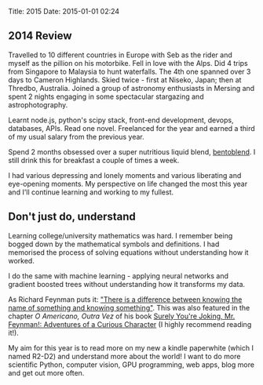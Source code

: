 Title: 2015
Date: 2015-01-01 02:24 

## 2014 Review
Travelled to 10 different countries in Europe with Seb as the rider and myself as the pillion on his motorbike. Fell in love with the Alps. Did 4 trips from Singapore to Malaysia to hunt waterfalls. The 4th one spanned over 3 days to Cameron Highlands. Skied twice - first at Niseko, Japan; then at Thredbo, Australia. Joined a group of astronomy enthusiasts in Mersing and spent 2 nights engaging in some spectacular stargazing and astrophotography.

Learnt node.js, python's scipy stack, front-end development, devops, databases, APIs. Read one novel. Freelanced for the year and earned a third of my usual salary from the previous year. 

Spend 2 months obsessed over a super nutritious liquid blend, [bentoblend](alyssaquek.blogspot.sg/2014/10/bentoblend-my-diy-soylent.html). I still drink this for breakfast a couple of times a week.

I had various depressing and lonely moments and various liberating and eye-opening moments. My perspective on life changed the most this year and I'll continue learning and working to my fullest.

## Don't just do, understand
Learning college/university mathematics was hard. I remember being bogged down by the mathematical symbols and definitions. I had memorised the process of solving equations without understanding how it worked. 

I do the same with machine learning - applying neural networks and gradient boosted trees without understanding how it transforms my data.

As Richard Feynman puts it: ["There is a difference between knowing the name of something and knowing something"](http://www.haveabit.com/feynman/2). This was also featured in the chapter _O Americano, Outra Vez_ of his book [Surely You're Joking, Mr. Feynman!: Adventures of a Curious Character](http://www.goodreads.com/book/show/5544.Surely_You_re_Joking_Mr_Feynman_) (I highly recommend reading it!).

My aim for this year is to read more on my new a kindle paperwhite (which I named R2-D2) and understand more about the world! I want to do more scientific Python, computer vision, GPU programming, web apps, blog more and get out more often.
